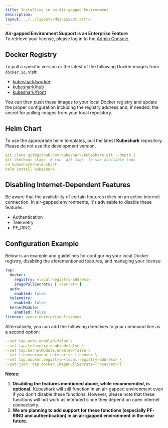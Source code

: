 ```yaml
---
title: Installing in an Air-gapped Environment 
description: 
layout: ../../layouts/MainLayout.astro
---
```

**Air-gapped Environment Support is an Enterprise Feature**  
To retrieve your license, please log in to the [Admin Console](https://console.kubeshark.co/).

## Docker Registry

To pull a specific version or the latest of the following Docker images from `docker.io`, visit:
- [kubeshark/worker](https://hub.docker.com/r/kubeshark/worker)
- [kubeshark/hub](https://hub.docker.com/r/kubeshark/hub)
- [kubeshark/front](https://hub.docker.com/r/kubeshark/front)

You can then push these images to your local Docker registry and update the proper configuration including the registry address and, if needed, the secret for pulling images from your local repository.

## Helm Chart

To use the appropriate helm templates, pull the latest **Kubeshark** repository. Please do not use the development version.

```yaml
git clone git@github.com:kubeshark/kubeshark.git --depth 1
git checkout <tag>  # run `git tags` to see available tags 
cd kubeshark/helm-chart
helm install kubeshark .
```

## Disabling Internet-Dependent Features
Be aware that the availability of certain features relies on an active internet connection. In air-gapped environments, it's advisable to disable these features:
- Authentication
- Telemetry
- PF_RING

## Configuration Example

Below is an example and guidelines for configuring your local Docker registry, disabling the aforementioned features, and managing your license:


```yaml
tap:
  docker:
    registry: <local-registry-address>
    imagePullSecrets: [ <secret> ]
  auth:
    enabled: false
  telemetry:
    enabled: false
  kernelModule:
    enabled: false
license: <your-enterprise-license>
```

Alternatively, you can add the following directives to your command line as a second option:
```yaml
--set tap.auth.enabled=false \
--set tap.telemetry.enabled=false \
--set tap.kernelModule.enabled=false \
--set license=<your-enterprise-license> \
--set tap.docker.registry=<local-registry-address> \
--set-json 'tap.docker.imagePullSecrets=["<secret>"]'
```

**Notes:**
1. **Disabling the features mentioned above, while recommended, is optional.** Kubeshark will still function in an air-gapped environment even if you don't disable these functions. However, please note that these functions will not work as intended since they depend on open internet connectivity.
2. **We are planning to add support for these functions (especially PF-RING and authentication) in an air-gapped environment in the near future.**
